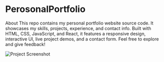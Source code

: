 # PerosonalPortfolio

About
This repo contains my personal portfolio website source code. It showcases my skills, projects, experience, and contact info. Built with HTML, CSS, JavaScript, and React, it features a responsive design, interactive UI, live project demos, and a contact form. Feel free to explore and give feedback!

![Project Screenshot](src/assets/Image/Portfolio1.png)
